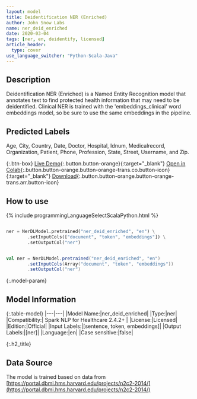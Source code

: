 ```yaml
---
layout: model
title: Deidentification NER (Enriched)
author: John Snow Labs
name: ner_deid_enriched
date: 2020-03-04
tags: [ner, en, deidentify, licensed]
article_header:
  type: cover
use_language_switcher: "Python-Scala-Java"
---
```


## Description
Deidentification NER (Enriched) is a Named Entity Recognition model that annotates text to find protected health information that may need to be deidentified. Clinical NER is trained with the 'embeddings_clinical' word embeddings model, so be sure to use the same embeddings in the pipeline.

## Predicted Labels 
Age, City, Country, Date, Doctor, Hospital, Idnum, Medicalrecord, Organization, Patient, Phone, Profession, State, Street, Username, and Zip.

{:.btn-box}
[Live Demo](https://demo.johnsnowlabs.com/healthcare/NER_DEMOGRAPHICS){:.button.button-orange}{:target="_blank"}
[Open in Colab](https://colab.research.google.com/github/JohnSnowLabs/spark-nlp-workshop/blob/master/tutorials/streamlit_notebooks/healthcare/NER_DEMOGRAPHICS.ipynb){:.button.button-orange.button-orange-trans.co.button-icon}{:target="_blank"}
[Download](https://s3.amazonaws.com/auxdata.johnsnowlabs.com/clinical/models/ner_deid_enriched_en_2.4.2_2.4_1587513306751.zip){:.button.button-orange.button-orange-trans.arr.button-icon}

## How to use 

<div class="tabs-box" markdown="1">

{% include programmingLanguageSelectScalaPython.html %}

```python

ner = NerDLModel.pretrained("ner_deid_enriched", "en") \
        .setInputCols(["document", "token", "embeddings"]) \
        .setOutputCol("ner")
```

```scala

val ner = NerDLModel.pretrained("ner_deid_enriched", "en")
        .setInputCols(Array("document", "token", "embeddings"))
        .setOutputCol("ner")
```

</div>

{:.model-param}
## Model Information

{:.table-model}
|---|---|
|Model Name:|ner_deid_enriched|
|Type:|ner|
|Compatibility:| Spark NLP for Healthcare 2.4.2+ |
|License:|Licensed|
|Edition:|Official|
|Input Labels:|[sentence, token, embeddings]|
|Output Labels:|[ner]|
|Language:|en|
|Case sensitive:|false|


{:.h2_title}
## Data Source
The model is trained based on data from [https://portal.dbmi.hms.harvard.edu/projects/n2c2-2014/](https://portal.dbmi.hms.harvard.edu/projects/n2c2-2014/)